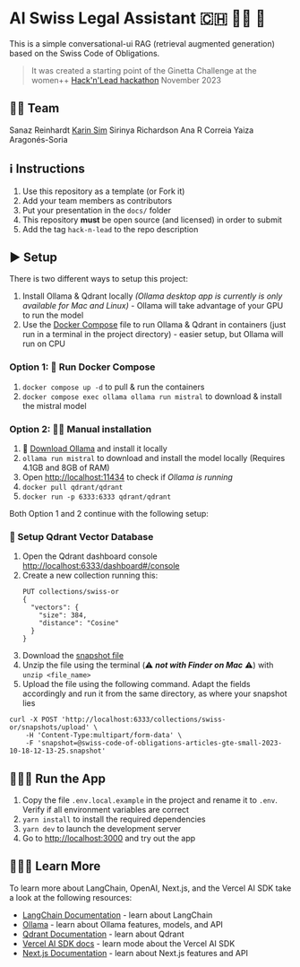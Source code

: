 # AI Swiss Legal Assistant 🇨🇭 👩‍⚖️ 🤖

This is a simple conversational-ui RAG (retrieval augmented generation) based on the Swiss Code of Obligations.

> It was created a starting point of the Ginetta Challenge at the women++ [Hack'n'Lead hackathon](www.womenplusplus.ch/hackandlead) November 2023

## 🙋‍♀️ Team
Sanaz Reinhardt
[Karin Sim](https://www.linkedin.com/in/karin-nakanishi/)
Sirinya Richardson
Ana R Correia
Yaiza Aragonés-Soria

## ℹ️ Instructions

1. Use this repository as a template (or Fork it)
2. Add your team members as contributors
3. Put your presentation in the `docs/` folder
4. This repository **must** be open source (and licensed) in order to submit
5. Add the tag `hack-n-lead` to the repo description

## ▶️ Setup

There is two different ways to setup this project:

1. Install Ollama & Qdrant locally _(Ollama desktop app is currently is only available for Mac and Linux)_ - Ollama will take advantage of your GPU to run the model
1. Use the [Docker Compose](https://docs.docker.com/compose/) file to run Ollama & Qdrant in containers (just run in a terminal in the project directory) - easier setup, but Ollama will run on CPU

### Option 1: 🐳 Run Docker Compose

1. `docker compose up -d` to pull & run the containers
1. `docker compose exec ollama ollama run mistral` to download & install the mistral model

### Option 2: 🖐🏼 Manual installation

1. 🦙 [Download Ollama](https://ollama.ai/download) and install it locally
2. `ollama run mistral` to download and install the model locally (Requires 4.1GB and 8GB of RAM)
3. Open <http://localhost:11434> to check if _Ollama is running_
4. `docker pull qdrant/qdrant`
5. `docker run -p 6333:6333 qdrant/qdrant`

Both Option 1 and 2 continue with the following setup:

### 💾 Setup Qdrant Vector Database

1. Open the Qdrant dashboard console <http://localhost:6333/dashboard#/console>
1. Create a new collection running this:
   ```curl
   PUT collections/swiss-or
   {
     "vectors": {
       "size": 384,
       "distance": "Cosine"
     }
   }
   ```
1. Download the [snapshot file](https://huggingface.co/datasets/brunnolou/swiss-code-of-obligations/resolve/main/swiss-code-of-obligations-articles-gte-small-2023-10-18-12-13-25_qdrant-v1-6-1.snapshot.zip)
1. Unzip the file using the terminal (⚠️ **_not with Finder on Mac_** ⚠️) with `unzip <file_name>`
1. Upload the file using the following command. Adapt the fields accordingly and run it from the same directory, as where your snapshot lies

```shell
curl -X POST 'http://localhost:6333/collections/swiss-or/snapshots/upload' \
    -H 'Content-Type:multipart/form-data' \
    -F 'snapshot=@swiss-code-of-obligations-articles-gte-small-2023-10-18-12-13-25.snapshot'
```

## 👩🏽‍💻 Run the App

1. Copy the file `.env.local.example` in the project and rename it to `.env`. Verify if all environment variables are correct
1. `yarn install` to install the required dependencies
1. `yarn dev` to launch the development server
1. Go to <http://localhost:3000> and try out the app

## 👩🏽‍🏫 Learn More

To learn more about LangChain, OpenAI, Next.js, and the Vercel AI SDK take a look at the following resources:

- [LangChain Documentation](https://js.langchain.com/docs) - learn about LangChain
- [Ollama](https://ollama.ai/) - learn about Ollama features, models, and API
- [Qdrant Documentation](https://qdrant.tech/documentation/) - learn about Qdrant
- [Vercel AI SDK docs](https://sdk.vercel.ai/docs) - learn mode about the Vercel AI SDK
- [Next.js Documentation](https://nextjs.org/docs) - learn about Next.js features and API
